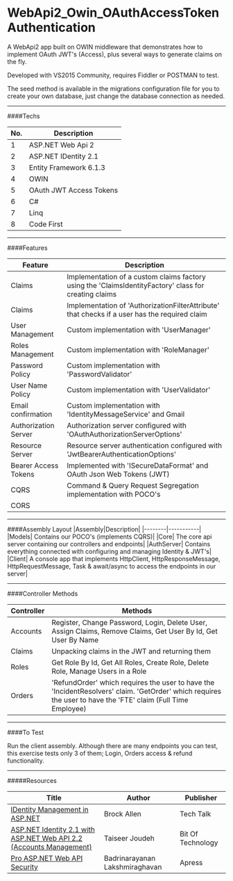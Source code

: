 # WebApi2_Owin_OAuthAccessTokenAuthentication
A WebApi2 app built on OWIN middleware that demonstrates how to implement OAuth JWT's (Access), plus several ways to generate claims on the fly.

Developed with VS2015 Community, requires Fiddler or POSTMAN to test. 

The seed method is available in the migrations configuration file for you to create your own database, just change the database connection as needed.

---
####Techs

| No.        | Description  |
| -----------|-------------|
| 1 | ASP.NET Web Api 2 |
| 2 | ASP.NET IDentity 2.1 |
| 3 | Entity Framework 6.1.3 |
| 4 | OWIN |
| 5 | OAuth JWT Access Tokens |
| 6 | C# |
| 7 | Linq |
| 8 | Code First |

---

####Features

|Feature| Description  |
|-------|--------------|
|Claims | Implementation of a custom claims factory using the 'ClaimsIdentityFactory' class for creating claims |
|Claims | Implementation of 'AuthorizationFilterAttribute' that checks if a user has the required claim |
|User Management| Custom implementation with 'UserManager'|
|Roles Management| Custom implementation with 'RoleManager'|
|Password Policy| Custom implementation with 'PasswordValidator'|
|User Name Policy | Custom implementation with 'UserValidator'|
|Email confirmation| Custom implementation with 'IdentityMessageService' and Gmail|
|Authorization Server| Authorization server configured with 'OAuthAuthorizationServerOptions' |
|Resource Server| Resource server authentication configured with 'JwtBearerAuthenticationOptions' |
|Bearer Access Tokens| Implemented with 'ISecureDataFormat' and OAuth Json Web Tokens (JWT) |
| CQRS | Command & Query Request Segregation implementation with POCO's |
| CORS | |

---
####Assembly Layout
|Assembly|Description|
|--------|-----------|
|Models| Contains our POCO's (implements CQRS)|
|Core| The core api server containing our controllers and endpoints|
|AuthServer| Contains everything connected with configuring and managing Identity & JWT's|
|Client| A console app that implements HttpClient, HttpResponseMessage, HttpRequestMessage, Task & await/async to access the endpoints in our server|

---

####Controller Methods

|Controller|Methods|
|----------|-------|
|Accounts|Register, Change Password, Login, Delete User, Assign Claims, Remove Claims, Get User By Id, Get User By Name |
|Claims| Unpacking claims in the JWT and returning them |
|Roles| Get Role By Id, Get All Roles, Create Role, Delete Role, Manage Users in a Role|
|Orders| 'RefundOrder' which requires the user to have the 'IncidentResolvers' claim. 'GetOrder' which requires the user to have the 'FTE' claim (Full Time Employee)|

---

####To Test

Run the client assembly. Although there are many endpoints you can test, this exercise tests only 3 of them; Login, Orders access & refund functionality.

---

#####Resources

| Title  | Author | Publisher |
| -----------|-------------|-----------|
| [IDentity Management in ASP.NET](https://www.youtube.com/watch?v=A8Cfc62xdMo) | Brock Allen |Tech Talk|
| [ASP.NET Identity 2.1 with ASP.NET Web API 2.2 (Accounts Management)](http://bitoftech.net/2015/01/21/asp-net-identity-2-with-asp-net-web-api-2-accounts-management/) | Taiseer Joudeh| Bit Of Technology |
| [Pro ASP.NET Web API Security](http://www.apress.com/9781430257820) | Badrinarayanan Lakshmiraghavan |Apress|



